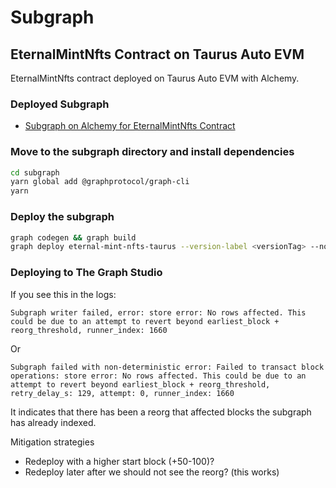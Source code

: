# Subgraph

## EternalMintNfts Contract on Taurus Auto EVM

EternalMintNfts contract deployed on Taurus Auto EVM with Alchemy.

### Deployed Subgraph

- [Subgraph on Alchemy for EternalMintNfts Contract](https://subgraphs.alchemy.com/subgraphs/2676)

### Move to the subgraph directory and install dependencies

```bash
cd subgraph
yarn global add @graphprotocol/graph-cli
yarn
```

### Deploy the subgraph

```bash
graph codegen && graph build
graph deploy eternal-mint-nfts-taurus --version-label <versionTag> --node https://subgraphs.alchemy.com/api/subgraphs/deploy --deploy-key <deploymentKey> --ipfs https://ipfs.satsuma.xyz
```

### Deploying to The Graph Studio

If you see this in the logs:

```
Subgraph writer failed, error: store error: No rows affected. This could be due to an attempt to revert beyond earliest_block + reorg_threshold, runner_index: 1660
```

Or

```
Subgraph failed with non-deterministic error: Failed to transact block operations: store error: No rows affected. This could be due to an attempt to revert beyond earliest_block + reorg_threshold, retry_delay_s: 129, attempt: 0, runner_index: 1660
```

It indicates that there has been a reorg that affected blocks the subgraph has already indexed.

Mitigation strategies

- Redeploy with a higher start block (+50-100)?
- Redeploy later after we should not see the reorg? (this works)